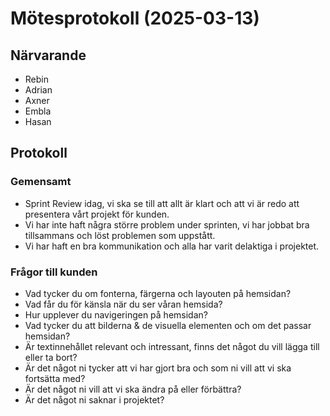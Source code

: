 # Mötesprotokoll (2025-03-13)

## Närvarande

- Rebin
- Adrian
- Axner
- Embla
- Hasan

## Protokoll

### Gemensamt

- Sprint Review idag, vi ska se till att allt är klart och att vi är redo att presentera vårt projekt för kunden.
- Vi har inte haft några större problem under sprinten, vi har jobbat bra tillsammans och löst problemen som uppstått.
- Vi har haft en bra kommunikation och alla har varit delaktiga i projektet.

### Frågor till kunden

- Vad tycker du om fonterna, färgerna och layouten på hemsidan?
- Vad får du för känsla när du ser våran hemsida?
- Hur upplever du navigeringen på hemsidan?
- Vad tycker du att bilderna & de visuella elementen och om det passar hemsidan?
- Är textinnehållet relevant och intressant, finns det något du vill lägga till eller ta bort?
- Är det något ni tycker att vi har gjort bra och som ni vill att vi ska fortsätta med?
- Är det något ni vill att vi ska ändra på eller förbättra?
- Är det något ni saknar i projektet?
